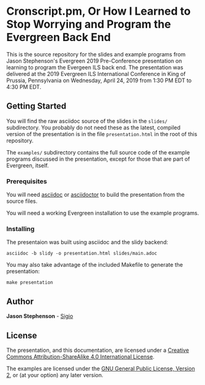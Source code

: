 # Cronscript.pm, Or How I Learned to Stop Worrying and Program the Evergreen Back End

This is the source repository for the slides and example programs from
Jason Stephenson's Evergreen 2019 Pre-Conference presentation on
learning to program the Evergeen ILS back end.  The presentation was
delivered at the 2019 Evergreen ILS International Conference in King
of Prussia, Pennsylvania on Wednesday, April 24, 2019 from 1:30 PM EDT
to 4:30 PM EDT.

## Getting Started

You will find the raw asciidoc source of the slides in the `slides/`
subdirectory.  You probably do not need these as the latest, compiled
version of the presentation is in the file `presentation.html` in the
root of this repository.

The `examples/` subdirectory contains the full source code of the
example programs discussed in the presentation, except for those that
are part of Evergreen, itself.

### Prerequisites

You will need [asciidoc](http://asciidoc.org/) or
[asciidoctor](https://asciidoctor.org/) to build the presentation from
the source files.

You will need a working Evergreen installation to use the example
programs.

### Installing

The presentaion was built using asciidoc and the slidy backend:

```
asciidoc -b slidy -o presentation.html slides/main.adoc
```

You may also take advantage of the included Makefile to generate the
presentation:

```
make presentation
```

## Author

**Jason Stephenson** - [Sigio](http://www.sigio.com/)

## License

The presentation, and this documentation, are licensed under a [Creative Commons Attribution-ShareAlike 4.0 International License](https://creativecommons.org/licenses/by-sa/4.0/).

The examples are licensed under the [GNU General Public License, Version 2](https://www.gnu.org/licenses/old-licenses/gpl-2.0.en.html), or (at your option) any later version.

